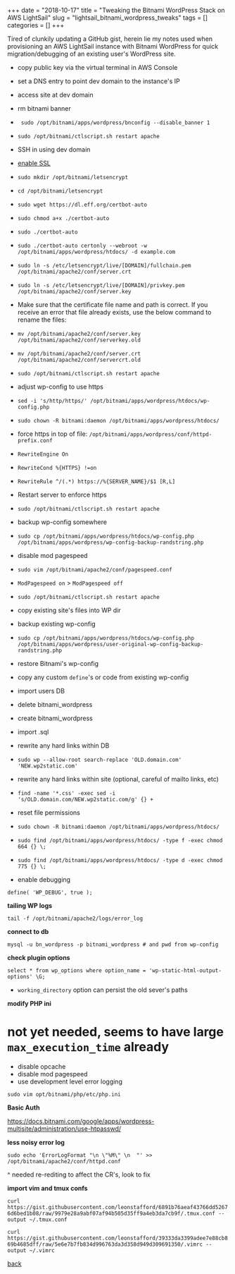 +++
date = "2018-10-17"
title = "Tweaking the Bitnami WordPress Stack on AWS LightSail"
slug = "lightsail_bitnami_wordpress_tweaks"
tags = []
categories = []
+++


Tired of clunkily updating a GitHub gist, herein lie my notes used when
 provisioning an AWS LightSail instance with Bitnami WordPress for quick
 migration/debugging of an existing user's WordPress site.

 - copy public key via the virtual terminal in AWS Console
 - set a DNS entry to point dev domain to the instance's IP
 - access site at dev domain
 - rm bitnami banner
  - ` sudo /opt/bitnami/apps/wordpress/bnconfig --disable_banner 1`
  - `sudo /opt/bitnami/ctlscript.sh restart apache`
 - SSH in using dev domain
 -  [enable SSL](https://metablogue.com/enable-lets-encrypt-ssl-aws-lightsail/)
  - `sudo mkdir /opt/bitnami/letsencrypt`
  - `cd /opt/bitnami/letsencrypt`
  - `sudo wget https://dl.eff.org/certbot-auto`
  - `sudo chmod a+x ./certbot-auto`
  - `sudo ./certbot-auto`
  - `sudo ./certbot-auto certonly --webroot -w /opt/bitnami/apps/wordpress/htdocs/ -d example.com`
  - `sudo ln -s /etc/letsencrypt/live/[DOMAIN]/fullchain.pem /opt/bitnami/apache2/conf/server.crt`
  - `sudo ln -s /etc/letsencrypt/live/[DOMAIN]/privkey.pem /opt/bitnami/apache2/conf/server.key`
  - Make sure that the certificate file name and path is correct. If you receive an error that file already exists, use the below command to rename the files:
  - `mv /opt/bitnami/apache2/conf/server.key /opt/bitnami/apache2/conf/serverkey.old`
  - `mv /opt/bitnami/apache2/conf/server.crt /opt/bitnami/apache2/conf/servercrt.old`
  - `sudo /opt/bitnami/ctlscript.sh restart apache`
 - adjust wp-config to use https
  - `sed -i 's/http/https/' /opt/bitnami/apps/wordpress/htdocs/wp-config.php`
  - `sudo chown -R bitnami:daemon /opt/bitnami/apps/wordpress/htdocs/`
 - force https in top of file: `/opt/bitnami/apps/wordpress/conf/httpd-prefix.conf`
  - `RewriteEngine On`
  - `RewriteCond %{HTTPS} !=on`
  - `RewriteRule ^/(.*) https://%{SERVER_NAME}/$1 [R,L]`
 - Restart server to enforce https
  - `sudo /opt/bitnami/ctlscript.sh restart apache`
 - backup wp-config somewhere
  - `sudo cp /opt/bitnami/apps/wordpress/htdocs/wp-config.php /opt/bitnami/apps/wordpress/wp-config-backup-randstring.php`
 - disable mod pagespeed
  - `sudo vim /opt/bitnami/apache2/conf/pagespeed.conf`
  - `ModPagespeed on` > `ModPagespeed off`
  - `sudo /opt/bitnami/ctlscript.sh restart apache`
 - copy existing site's files into WP dir
 - backup existing wp-config
  - `sudo cp /opt/bitnami/apps/wordpress/htdocs/wp-config.php /opt/bitnami/apps/wordpress/user-original-wp-config-backup-randstring.php`
 - restore Bitnami's wp-config
 - copy any custom `define`'s or code from existing wp-config
 - import users DB
  - delete bitnami_wordpress
  - create bitnami_wordpress
  - import .sql
 - rewrite any hard links within DB
  - `sudo wp --allow-root search-replace 'OLD.domain.com' 'NEW.wp2static.com'`
 - rewrite any hard links within site (optional, careful of mailto links, etc)
  - `find -name '*.css' -exec sed -i 's/OLD.domain.com/NEW.wp2static.com/g' {} +`
 - reset file permissions
  - `sudo chown -R bitnami:daemon /opt/bitnami/apps/wordpress/htdocs/`
  - `sudo find /opt/bitnami/apps/wordpress/htdocs/ -type f -exec chmod 664 {} \;`
  - `sudo find /opt/bitnami/apps/wordpress/htdocs/ -type d -exec chmod 775 {} \;`


 - enable debugging

`define( 'WP_DEBUG', true );` 

**tailing WP logs**


`tail -f /opt/bitnami/apache2/logs/error_log`

**connect to db**

`mysql -u bn_wordpress -p bitnami_wordpress # and pwd from wp-config` 

**check plugin options**

`select * from wp_options where option_name = 'wp-static-html-output-options' \G;`

* `working_directory` option can persist the old sever's paths

**modify PHP ini**
# not yet needed, seems to have large `max_execution_time` already

 - disable opcache
 - disable mod pagespeed
 - use development level error logging

`sudo vim opt/bitnami/php/etc/php.ini`

**Basic Auth**

https://docs.bitnami.com/google/apps/wordpress-multisite/administration/use-htpasswd/
 

**less noisy error log**

`sudo echo 'ErrorLogFormat "\n \"%M\" \n  "' >> /opt/bitnami/apache2/conf/httpd.conf`

^ needed re-rediting to affect the CR's, look to fix


**import vim and tmux confs**

`curl https://gist.githubusercontent.com/leonstafford/6891b76aeaf43766dd52676d6bed1b08/raw/9979e28a9abf07af94b505d35ff9a4eb3da7cb9f/.tmux.conf --output ~/.tmux.conf`

`curl https://gist.githubusercontent.com/leonstafford/39333da3399adee7e88cb869b4685dff/raw/5e6e7b7fb834d996763da3d358d949d309691350/.vimrc --output ~/.vimrc`


[back](/)

